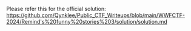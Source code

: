 Please refer this for the official solution: https://github.com/Qynklee/Public_CTF_Writeups/blob/main/WWFCTF-2024/Remind's%20funny%20stories%203/solution/solution.md